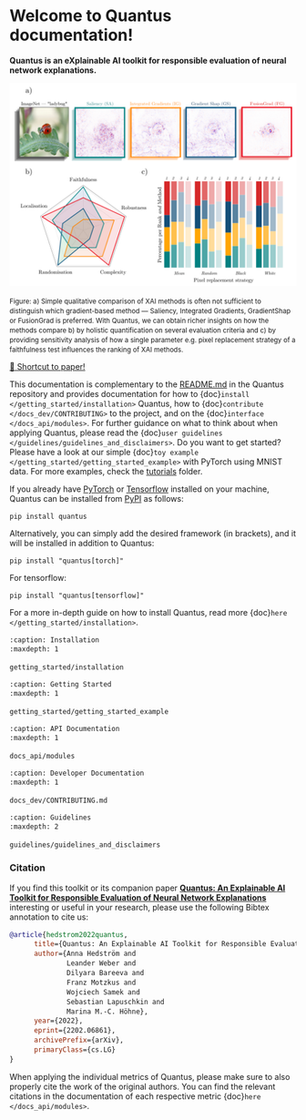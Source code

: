 # Welcome to Quantus documentation!

**Quantus is an eXplainable AI toolkit for responsible evaluation of neural network explanations.**

<p align="center">
  <img width="525" src="https://raw.githubusercontent.com/understandable-machine-intelligence-lab/Quantus/main/viz.png">
</p>
<p><small>
Figure: a) Simple qualitative comparison of XAI methods is often not sufficient to distinguish which
gradient-based method — Saliency, Integrated Gradients, GradientShap or FusionGrad
is preferred. With Quantus, we can obtain richer insights on how the methods compare b) by holistic
quantification on several evaluation criteria and c) by providing sensitivity analysis of how a single parameter
e.g. pixel replacement strategy of a faithfulness test influences the ranking of XAI methods.
</small></p>

[📑 Shortcut to paper!](https://arxiv.org/abs/2202.06861)


This documentation is complementary to the [README.md](https://github.com/understandable-machine-intelligence-lab/Quantus) in the Quantus repository and provides documentation
for how to {doc}`install </getting_started/installation>` Quantus, how to {doc}`contribute </docs_dev/CONTRIBUTING>` to the project, and on the {doc}`interface </docs_api/modules>`.
For further guidance on what to think about when applying Quantus, please read the {doc}`user guidelines </guidelines/guidelines_and_disclaimers>`. Do you want to get started? Please have a look at our simple {doc}`toy example </getting_started/getting_started_example>` with PyTorch using MNIST data.
For more examples, check the [tutorials](https://github.com/understandable-machine-intelligence-lab/Quantus/tree/main/tutorials) folder.

If you already have [PyTorch](https://pytorch.org/) or [Tensorflow](https://www.tensorflow.org) installed on your machine, Quantus can be installed from [PyPI](https://pypi.org/project/quantus/) as follows:

```setup
pip install quantus
```

Alternatively, you can simply add the desired framework (in brackets), and it will be installed in addition to Quantus:

```setup
pip install "quantus[torch]"
```

For tensorflow:

```setup
pip install "quantus[tensorflow]"
```

For a more in-depth guide on how to install Quantus, read more {doc}`here </getting_started/installation>`.

```{toctree}
:caption: Installation
:maxdepth: 1

getting_started/installation
```

```{toctree}
:caption: Getting Started
:maxdepth: 1

getting_started/getting_started_example
```

```{toctree}
:caption: API Documentation
:maxdepth: 1

docs_api/modules
```

```{toctree}
:caption: Developer Documentation
:maxdepth: 1

docs_dev/CONTRIBUTING.md
```

```{toctree}
:caption: Guidelines
:maxdepth: 2

guidelines/guidelines_and_disclaimers
```


### Citation

If you find this toolkit or its companion paper
[**Quantus: An Explainable AI Toolkit for Responsible Evaluation of Neural Network Explanations**](https://arxiv.org/abs/2202.06861)
interesting or useful in your research, please use the following Bibtex annotation to cite us:

```bibtex
@article{hedstrom2022quantus,
      title={Quantus: An Explainable AI Toolkit for Responsible Evaluation of Neural Network Explanations},
      author={Anna Hedström and
              Leander Weber and
              Dilyara Bareeva and
              Franz Motzkus and
              Wojciech Samek and
              Sebastian Lapuschkin and
              Marina M.-C. Höhne},
      year={2022},
      eprint={2202.06861},
      archivePrefix={arXiv},
      primaryClass={cs.LG}
}
```

When applying the individual metrics of Quantus, please make sure to also properly cite the work of the original authors.
You can find the relevant citations in the documentation of each respective metric {doc}`here </docs_api/modules>`.
